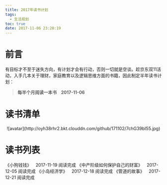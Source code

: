 ```yaml
---
title: 2017年读书计划
tags:
  - 生活规划
toc: true
date: 2017-11-06 23:20:19
---
```

# 前言
有目标才不至于迷失方向，有计划才会有行动，否则一切就是空谈。趁京东双11活动，入手几本关于理财，家庭教育以及逻辑思维方面的书籍，因此制定半年读书计划：
> <strong>每半个月阅读一本书&emsp;2017-11-06</strong>

# 读书清单
<center>
![avatar](http://oyh38rhr2.bkt.clouddn.com/github/171102/7chG39bI55.jpg)
</center>

# 读书列表
《小狗钱钱》&emsp;2017-11-19 阅读完成
《中产阶级如何保护自己的财富》&emsp;2017-12-05 阅读完成
《小岛经济学》&emsp;2017-12-18 阅读完成
《管道的故事》&emsp;2017-12-21 阅读完成

<!--more-->
